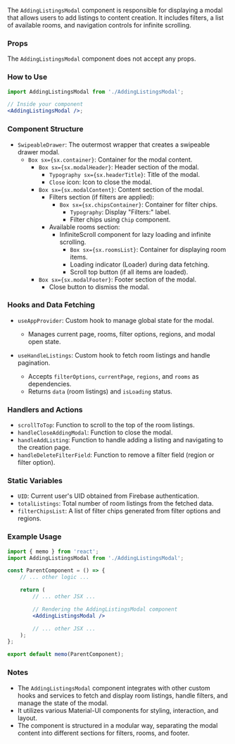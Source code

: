 The `AddingListingsModal` component is responsible for displaying a modal that allows users to add listings to content
creation. It includes filters, a list of available rooms, and navigation controls for infinite scrolling.

### Props

The `AddingListingsModal` component does not accept any props.

### How to Use

```jsx static
import AddingListingsModal from './AddingListingsModal';

// Inside your component
<AddingListingsModal />;
```

### Component Structure

- `SwipeableDrawer`: The outermost wrapper that creates a swipeable drawer modal.
  - `Box sx={sx.container}`: Container for the modal content.
    - `Box sx={sx.modalHeader}`: Header section of the modal.
      - `Typography sx={sx.headerTitle}`: Title of the modal.
      - `Close` icon: Icon to close the modal.
    - `Box sx={sx.modalContent}`: Content section of the modal.
      - Filters section (if filters are applied):
        - `Box sx={sx.chipsContainer}`: Container for filter chips.
          - `Typography`: Display "Filters:" label.
          - Filter chips using `Chip` component.
      - Available rooms section:
        - InfiniteScroll component for lazy loading and infinite scrolling.
          - `Box sx={sx.roomsList}`: Container for displaying room items.
          - Loading indicator (Loader) during data fetching.
          - Scroll top button (if all items are loaded).
    - `Box sx={sx.modalFooter}`: Footer section of the modal.
      - Close button to dismiss the modal.

### Hooks and Data Fetching

- `useAppProvider`: Custom hook to manage global state for the modal.

  - Manages current page, rooms, filter options, regions, and modal open state.

- `useHandleListings`: Custom hook to fetch room listings and handle pagination.
  - Accepts `filterOptions`, `currentPage`, `regions`, and `rooms` as dependencies.
  - Returns `data` (room listings) and `isLoading` status.

### Handlers and Actions

- `scrollToTop`: Function to scroll to the top of the room listings.
- `handleCloseAddingModal`: Function to close the modal.
- `handleAddListing`: Function to handle adding a listing and navigating to the creation page.
- `handleDeleteFilterField`: Function to remove a filter field (region or filter option).

### Static Variables

- `UID`: Current user's UID obtained from Firebase authentication.
- `totalListings`: Total number of room listings from the fetched data.
- `filterChipsList`: A list of filter chips generated from filter options and regions.

### Example Usage

```jsx static
import { memo } from 'react';
import AddingListingsModal from './AddingListingsModal';

const ParentComponent = () => {
	// ... other logic ...

	return (
		// ... other JSX ...

		// Rendering the AddingListingsModal component
		<AddingListingsModal />

		// ... other JSX ...
	);
};

export default memo(ParentComponent);
```

### Notes

- The `AddingListingsModal` component integrates with other custom hooks and services to fetch and display room
  listings, handle filters, and manage the state of the modal.
- It utilizes various Material-UI components for styling, interaction, and layout.
- The component is structured in a modular way, separating the modal content into different sections for filters, rooms,
  and footer.
